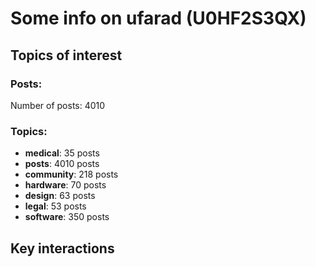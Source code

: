 # Some info on ufarad (U0HF2S3QX)


## Topics of interest

### Posts: 

Number of posts: 4010

### Topics:

* __medical__: 35 posts
* __posts__: 4010 posts
* __community__: 218 posts
* __hardware__: 70 posts
* __design__: 63 posts
* __legal__: 53 posts
* __software__: 350 posts

## Key interactions 

